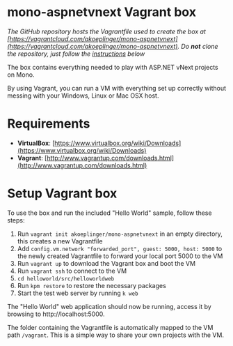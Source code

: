 mono-aspnetvnext Vagrant box
============================

*The GitHub repository hosts the Vagrantfile used to create the box at [https://vagrantcloud.com/akoeplinger/mono-aspnetvnext](https://vagrantcloud.com/akoeplinger/mono-aspnetvnext). Do __not__ clone the repository, just follow the [instructions](#setup-vagrant-box) below*

The box contains everything needed to play with ASP.NET vNext projects on Mono.

By using Vagrant, you can run a VM with everything set up correctly without messing with your Windows, Linux or Mac OSX host.

# Requirements

* **VirtualBox**: [https://www.virtualbox.org/wiki/Downloads](https://www.virtualbox.org/wiki/Downloads)
* **Vagrant**: [http://www.vagrantup.com/downloads.html](http://www.vagrantup.com/downloads.html)

# Setup Vagrant box
To use the box and run the included "Hello World" sample, follow these steps:

1. Run `vagrant init akoeplinger/mono-aspnetvnext` in an empty directory, this creates a new Vagrantfile
2. Add `config.vm.network "forwarded_port", guest: 5000, host: 5000` to the newly created Vagrantfile to forward your local port 5000 to the VM
3. Run `vagrant up` to download the Vagrant box and boot the VM
4. Run `vagrant ssh` to connect to the VM
5. `cd helloworld/src/helloworldweb`
6. Run `kpm restore` to restore the necessary packages
7. Start the test web server by running `k web`

The "Hello World" web application should now be running, access it by browsing to http://localhost:5000.

The folder containing the Vagrantfile is automatically mapped to the VM path `/vagrant`. This is a simple way to share your own projects with the VM.
